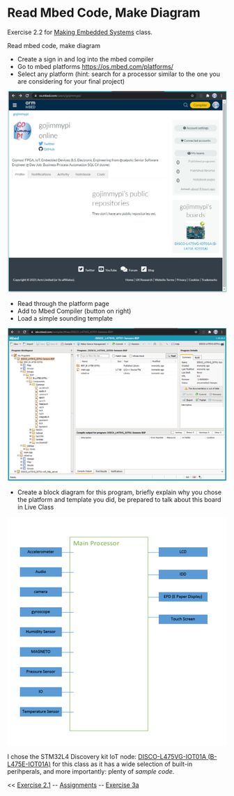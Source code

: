 # Read Mbed Code, Make Diagram

Exercise 2.2 for [Making Embedded Systems](https://lms.classpert.com/classpertx/courses/making-embedded-systems/cohort) class. 


Read mbed code, make diagram
- Create a sign in and log into the mbed compiler
- Go to mbed platforms https://os.mbed.com/platforms/
- Select any platform (hint: search for a processor similar to the one you are considering
for your final project)

![image](./images/mbed_account.png)

- Read through the platform page
- Add to Mbed Compiler (button on right)
- Load a simple sounding template

![image](./images/mbed_sample.png)

- Create a block diagram for this program, briefly explain why you chose the platform
and template you did, be prepared to talk about this board in Live Class

![image](./images/exercise_2_2_diagram.png)

I chose the STM32L4 Discovery kit IoT node: [DISCO-L475VG-IOT01A (B-L475E-IOT01A)](https://os.mbed.com/platforms/ST-Discovery-L475E-IOT01A/)
for this class as it has a wide selection of built-in perihperals, and more importantly: plenty of _sample code_.

<< [Exercise 2.1](./Exercise_2_1.md) -- [Assignments](./README.md) -- [Exercise 3a](./Exercise_3a.md)
